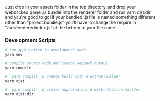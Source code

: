 Just drop in your assets folder in the top directory, and drop your webpacked game .js bundle into the renderer folder and run yarn dist:dir and you're good to go! If your bundled .js file is named something different other than "project.bundle.js" you'll have to change the require in "/src/renderer/index.js" at the bottom to your file name.

### Development Scripts

```bash
# run application in development mode
yarn dev

# compile source code and create webpack output
yarn compile

# `yarn compile` & create build with electron-builder
yarn dist

# `yarn compile` & create unpacked build with electron-builder
yarn dist:dir
```
